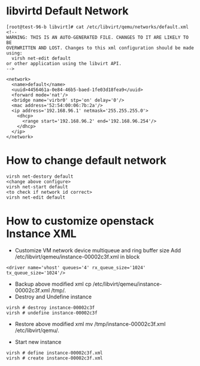 # libvirtd Default Network
```
[root@test-96-b libvirt]# cat /etc/libvirt/qemu/networks/default.xml
<!--
WARNING: THIS IS AN AUTO-GENERATED FILE. CHANGES TO IT ARE LIKELY TO BE
OVERWRITTEN AND LOST. Changes to this xml configuration should be made using:
  virsh net-edit default
or other application using the libvirt API.
-->

<network>
  <name>default</name>
  <uuid>4456461a-0e84-46b5-baed-1fe03d18fea9</uuid>
  <forward mode='nat'/>
  <bridge name='virbr0' stp='on' delay='0'/>
  <mac address='52:54:00:06:7b:2a'/>
  <ip address='192.168.96.1' netmask='255.255.255.0'>
    <dhcp>
      <range start='192.168.96.2' end='192.168.96.254'/>
    </dhcp>
  </ip>
</network>
```

# How to change default network
```
virsh net-destory default
<change above configure>
virsh net-start default 
<to check if network id correct>
virsh net-edit default 
```
# How to customize openstack Instance XML
* Customize VM network device multiqueue and ring buffer size
Add /etc/libvirt/qemeu/instance-00002c3f.xml in <interface> block
```
<driver name='vhost' queues='4' rx_queue_size='1024' tx_queue_size='1024'/>
```
* Backup above modified xml
cp /etc/libvirt/qemeu/instance-00002c3f.xml /tmp/.
* Destroy and Undefine instance
```
virsh # destroy instance-00002c3f
virsh # undefine instance-00002c3f
```
* Restore above modified xml
mv /tmp/instance-00002c3f.xml /etc/libvirt/qemu/.

* Start new instance
```
virsh # define instance-00002c3f.xml
virsh # create instance-00002c3f.xml
```
